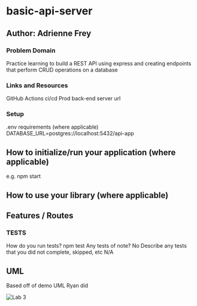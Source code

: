 # basic-api-server

## Author: Adrienne Frey
### Problem Domain
  Practice learning to build a REST API using express and creating endpoints that perform CRUD operations on a database

### Links and Resources
GitHub Actions ci/cd
Prod back-end server url

### Setup
.env requirements (where applicable)
DATABASE_URL=postgres://localhost:5432/api-app

## How to initialize/run your application (where applicable)
e.g. npm start

## How to use your library (where applicable)

## Features / Routes

### TESTS

How do you run tests? npm test
Any tests of note? No
Describe any tests that you did not complete, skipped, etc N/A

## UML

Based off of demo UML Ryan did

![Lab 3](assets/lab3-UML.png)

